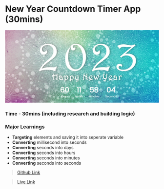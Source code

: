 # New Year Countdown Timer App (30mins)

![Final Screenshort](./images/Final.png)


### Time - 30mins (including research and building logic)

### Major Learnings

- **Targeting** elements and saving it into seperate variable
- **Converting** millisecond into seconds
- **Converting** seconds into days
- **Converting** seconds into hours
- **Converting** seconds into minutes
- **Converting** seconds into seconds

> [Github Link]()

> [Live Link]()